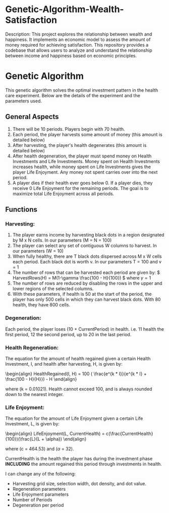 # Genetic-Algorithm-Wealth-Satisfaction
Description: This project explores the relationship between wealth and happiness. It implements an economic model to assess the amount of money required for achieving satisfaction. This repository provides a codebase that allows users to analyze and understand the relationship between income and happiness based on economic principles.
# Genetic Algorithm

This genetic algorithm solves the optimal investment pattern in the health care experiment. Below are the details of the experiment and the parameters used.

## General Aspects
1. There will be 10 periods. Players begin with 70 health.
2. Each period, the player harvests some amount of money (this amount is detailed below)
3. After harvesting, the player's health degenerates (this amount is detailed below)
4. After health degeneration, the player must spend money on Health Investments and Life Investments. Money spent on Health Investments increases health, while money spent on Life Investments gives the player Life Enjoyment. Any money not spent carries over into the next period.
5. A player dies if their health ever goes below 0. If a player dies, they receive 0 Life Enjoyment for the remaining periods.
The goal is to maximize total Life Enjoyment across all periods.

## Functions
 
### Harvesting:
1. The player earns income by harvesting black dots in a region designated by M x N cells. In our parameters (M = N = 100)
2. The player can select any set of contiguous W columns to harvest. In our parameters (W = 10)
3. When fully healthy, there are T black dots dispersed across M x W cells each period. Each black dot is worth v. In our parameters T = 100 and v = 1
4. The number of rows that can be harvested each period are given by: $ HarvestRows(H) = M(1-\gamma \frac{100 - H}{100}) $ where $\gamma = 1$
5. The number of rows are reduced by disabling the rows in the upper and lower regions of the selected columns.
6. With these parameters, if health is 50 at the start of the period, the player has only 500 cells in which they can harvest black dots. With 80 health, they have 800 cells.

### Degeneration:
Each period, the player loses (10 + CurrentPeriod) in health. i.e. 11 health the first period, 12 the second period, up to 20 in the last period.

### Health Regeneration:
The equation for the amount of health regained given a certain Health Investment, I, and health after harvesting, H, is given by: 

\begin{align}
HealthRegained(I, H) = 100 ( \frac{e^{k * I}}{e^{k * I} + \frac{100 - H}{H}}) - H
\end{align}

where (k = 0.01021).  Health cannot exceed 100, and is always rounded down to the nearest integer.


### Life Enjoyment:
The equation for the amount of Life Enjoyment given a certain Life Investment, L, is given by: 

\begin{align}
LifeEnjoyment(L, CurrentHealth) = c(\frac{CurrentHealth}{100})(\frac{L}{L + \alpha})
\end{align}

where (c = 464.53) and ($\alpha$ = 32).

CurrentHealth is the health the player has during the investment phase __INCLUDING__ the amount regained this period through investments in health.


I can change any of the following:

- Harvesting grid size, selection width, dot density, and dot value.
- Regeneration parameters
- Life Enjoyment parameters
- Number of Periods
- Degeneration per period

